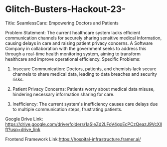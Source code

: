 # Glitch-Busters-Hackout-23-
Title: SeamlessCare: Empowering Doctors and Patients


Problem Statement: The current healthcare system lacks efficient communication channels for securely sharing sensitive medical information, causing delays in care and raising patient privacy concerns. A Software Company in collaboration with the government seeks to address this through a real-time health monitoring system, aiming to transform healthcare and improve operational efficiency.
Specific Problems:
1. Insecure Communication: Doctors, patients, and chemists lack secure channels to share medical data, leading to data breaches and security risks.

2. Patient Privacy Concerns: Patients worry about medical data misuse, hindering necessary information sharing for care.

3. Inefficiency: The current system's inefficiency causes care delays due to multiple communication steps, frustrating patients.

Google Drive Link: https://drive.google.com/drive/folders/1aSleZd2LFoV4goEcPCzQeazJ9VcXllft?usp=drive_link

Frontend Framework Link:https://hospital-infrastructure.framer.ai/

